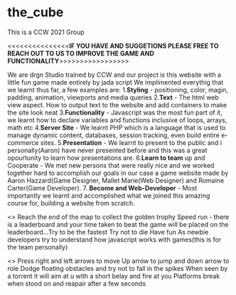 # the_cube

This is a CCW 2021 Group 

<<<<<<<<<<<<<<<**IF YOU HAVE AND SUGGETIONS PLEASE FREE TO REACH OUT TO US TO IMPROVE THE GAME AND FUNCTIONALITY**>>>>>>>>>>>>>>>>>

We are drgn Studio trained by CCW and our project is this website with a little fun game made entirely by jada script
We implimented everythig that we learnt thus far, a few examples are:
1.**Styling** - positioning, color, magin, padding, animation, viewports and media queries
2.**Text** - The html web view aspect. How to output text to the website and add containers to make the site look neat
3.**Functionality** - Javascript was the most fun part of it, we learnt how to declare variables and functions inclusive of loops, arrays, math etc
4.**Server Site** - We learnt PHP which is a language that is used to manage dynamic content, databases, session tracking, even build entire e-commerce sites.
5.**Presentation** - We learnt to present to the public and i personally(Aaron) have never presented before and this was a great opourtunity to learn how presentations are.
6.**Learn to team** up and Cooperate - We met new persons that were really nice and we worked together hard to accomplish our goals in our case a game website made by
   Aaron Hazzard(Game Designer, Mallet Marie(Web Designer) and Romaine Carter(Game Developer).
7. **Become and Web-Developer** - Most importantly we learnt and accomplished what we joined this amazing course for, building a website from scratch.


<<GAME OBJECTIVE>>
 Reach the end of the map to collect the golden trophy
 Speed run - there is a leaderboard and your time taken to beat the game will be placed on the leaderboard...Try to be the fastest
 Try not to die
 Have fun
 As newbie developers try to understand how javascript works with games(this is for the team personally)


<<GAME INSTRUCTIONS>>
Press right and left arrows to move
  Up arrow to jump and down arrow to role
Dodge floating obstacles and try not to fall in the spikes
 When seen by a torrent it will aim at u with a short belay and fire at you
  Platforms break when stood on and reapair after a few seconds
 
 
